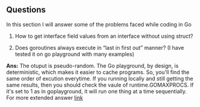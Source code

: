 ## Questions

In this section I will answer some of the problems faced while coding in Go

1. How to get interface field values from an interface without using  struct?

2. Does goroutines always execute in “last in first out” manner? (I have tested it on go playground with many examples)

**Ans:** The otuput is pseudo-random. The Go playground, by design, is deterministic, which makes it easier to cache programs. So, you'll find the same order of excution everytime. If you running locally and still getting the same results, then you should check the vaule of runtime.GOMAXPROCS. If it's set to 1 as in goplayground, it will run one thing at a time sequentially. For more extended answer [link](https://test.com)   
